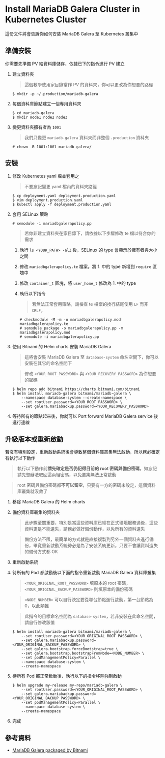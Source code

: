 # Install MariaDB Galera Cluster in Kubernetes Cluster

這份文件將會告訴你如何安裝 MariaDB Galera 至 Kubernetes 叢集中

## 準備安裝

你需要先準備 PV 給資料庫儲存，依據已下的指令進行 PV 建立

1. 建立資料夾

    > 這個教學使用家目錄當作 PV 的資料夾，你可以更改為你想要的路徑

    ```console
    $ mkdir -p ~/.production/mariadb-galera
    ```

2. 每個資料庫節點建立一個專用資料夾

    ```console
    $ cd mariadb-galera
    $ mkdir node1 node2 node3
    ```

3. 變更資料夾擁有者為 `1001`

    > 我們只變更 `mariadb-galera` 資料夾而非整個 `.production` 資料夾

    ```console
    # chown -R 1001:1001 mariadb-galera/
    ```

## 安裝

1. 修改 Kubernetes yaml 檔並套用之

    > 不要忘記變更 yaml 檔內的資料夾路徑

    ```console
    $ cp deployment.yaml deployment.production.yaml
    $ vim deployment.production.yaml
    $ kubectl apply -f deployment.production.yaml
    ```

2. 套用 SELinux 策略

    ```console
    # semodule -i mariadbgalerapolicy.pp
    ```

    > 若你非建立資料夾在家目錄下，請依據以下步驟修改 te 檔以符合你的需求

    1. 執行 `ls <YOUR_PATH> -alZ` 後，SELinux 的 type 會顯示於擁有者與大小之間
    2. 修改 `mariadbgalerapolicy.te` 檔案，將 1. 中的 type 新增到 `require` 區塊中
    3. 修改 `container_t` 區塊，將 `user_home_t` 修改為 1. 中的 type
    4. 執行以下指令

        > 若無法正常套用策略，請檢查 te 檔案的換行結尾使用 `LF` 而非 `CRLF`。

        ```console
        # checkmodule -M -m -o mariadbgalerapolicy.mod mariadbgalerapolicy.te
        # semodule_package -o mariadbgalerapolicy.pp -m mariadbgalerapolicy.mod
        # semodule -i mariadbgalerapolicy.pp
        ```

3. 使用 Bitnami 的 Helm charts 安裝 MariaDB Galera

    > 這將會安裝 MariaDB Galera 至 `database-system` 命名空間下，你可以安裝在其它的命名空間下

    > 修改 `<YOUR_ROOT_PASSWORD>` 與 `<YOUR_RECOVERY_PASSWORD>` 為你想要的密碼

    ```console
    $ helm repo add bitnami https://charts.bitnami.com/bitnami
    $ helm install mariadb-galera bitnami/mariadb-galera \
        --namespace database-system --create-namespace \
        --set rootUser.password=<YOUR_ROOT_PASSWORD> \
        --set galera.mariabackup.password=<YOUR_RECOVERY_PASSWORD>
    ```

4. 等待所有的節點起來後，你就可以 Port forward MariaDB Galera service 後進行連線

## 升級版本或重新啟動

若沒有特別設定，重新啟動系統後會導致整個資料庫叢集無法啟動，所以務必確定有執行以下動作

> 執行以下動作前**請先確定是否仍記得目前的 root 密碼與備份密碼**，如忘記請先想辦法取回這兩組密碼，以免叢集無法正常啟動

> root 密碼與備份密碼都**不可以留空**，只要有一方的密碼未設定，這個資料庫叢集就沒救了

1. 移除 MariaDB Galera 的 Helm charts
2. 備份資料庫叢集的資料夾
    > 此步驟至關重要，特別是當這些資料庫已經在正式環境服務過後，這些資料更是不能遺失，請務必做好備份動作，以免所有的資料遺失

    > 備份方法不限，最簡單的方式就是直接複製到另外一個資料夾進行備份，畢竟重新啟動系統勢必是為了安裝系統更新，只要不會讓資料遺失的備份方式都 OK
3. 重新啟動系統
4. 待所有的 Pod 都啟動後以下面的指令重新啟動 MariaDB Galera 資料庫叢集

    > `<YOUR_ORIGINAL_ROOT_PASSWORD>` 填原本的 root 密碼，`<YOUR_ORIGINAL_BACKUP_PASSWORD>` 則填原本的備份密碼

    > `<NODE_NUMBER>` 可以自行決定要從哪台節點進行啟動，第一台節點為 0，以此類推

    > 此指令的目標命名空間為 `database-system`，若非安裝在此命名空間，請自行修改該值

    ```console
    $ helm install mariadb-galera bitnami/mariadb-galera \
        --set rootUser.password=<YOUR_ORIGINAL_ROOT_PASSWORD> \
        --set galera.mariabackup.password=<YOUR_ORIGINAL_BACKUP_PASSWORD> \
        --set galera.bootstrap.forceBootstrap=true \
        --set galera.bootstrap.bootstrapFromNode=<NODE_NUMBER> \
        --set podManagementPolicy=Parallel \
        --namespace database-system \
        --create-namespace
    ```

5. 待所有 Pod 都正常啟動後，執行以下的指令移除強制啟動

    ```console
    $ helm upgrade my-release my-repo/mariadb-galera \
        --set rootUser.password=<YOUR_ORIGINAL_ROOT_PASSWORD> \
        --set galera.mariabackup.password=<YOUR_ORIGINAL_BACKUP_PASSWORD> \
        --set podManagementPolicy=Parallel \
        --namespace database-system \
        --create-namespace
    ```

6. 完成

## 參考資料

- [MariaDB Galera packaged by Bitnami](https://github.com/bitnami/charts/tree/main/bitnami/mariadb-galera)
